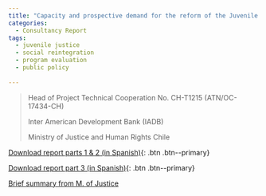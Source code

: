 ```yaml
---
title: "Capacity and prospective demand for the reform of the Juvenile Justice Social Reintegration Service in Chile (IADB Technical Cooperation Project)"
categories:
  - Consultancy Report
tags:
  - juvenile justice
  - social reintegration
  - program evaluation
  - public policy
  
---
```

>Head of Project
>Technical Cooperation No. CH-T1215 (ATN/OC-17434-CH)
>
>Inter American Development Bank (IADB)
>
>Ministry of Justice and Human Rights Chile

[Download report parts 1 & 2 (in Spanish)](https://alvaroeh.github.io/assets/Informe_Demanda_y_Anexos_25012021.pdf){: .btn .btn--primary}

[Download report part 3 (in Spanish)](https://alvaroeh.github.io/assets/InformeBrechas_final_11052021.pdf){: .btn .btn--primary}

[Brief summary from M. of Justice](https://www.minjusticia.gob.cl/media/2022/09/Estudio_via_glosa_presupuestaria_Cooperacion_Tecnica_BID_en_marco_de_la_preparacion_a_la_reforma_ReinsercionSocialJuvenil.pdf)
